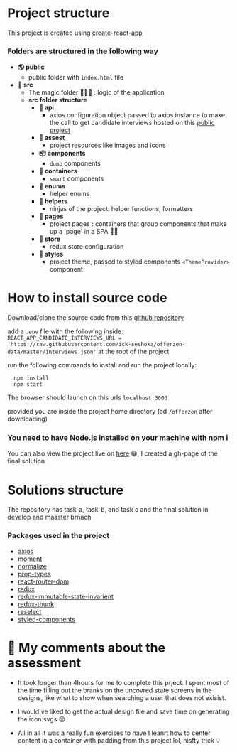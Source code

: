 # Project structure

This project is created using [create-react-app](https://reactjs.org/docs/create-a-new-react-app.html)

### Folders are structured in the following way

- **🌎 public**
  - public folder with `index.html` file
- **🎯 src**
  - The magic folder 🧙🏾‍♂️ : logic of the application
  - **src folder structure**
    - **🚀 api**
      - axios configuration object passed to axios instance to make the call to get candidate interviews hosted on this [public project](https://github.com/ick-seshoka/offerzen-data)
    - **📂 assest**
      - project resources like images and icons
    - **📦 components**
      - `dumb` components
    - **📕 containers**
      - `smart` components
    - **🚦 enums**
      - helper enums
    - **🤺 helpers**
      - ninjas of the project: helper functions, formatters
    - **📄 pages**
      - project pages : containers that group components that make up a 'page' in a SPA 🤭🤣
    - **🏬 store**
      - redux store configuration
    - **🎨 styles**
      - project theme, passed to styled components `<ThemeProvider>` component

# How to install source code

Download/clone the source code from this [github repository](https://github.com/ick-seshoka/offerzen/tree/master)

add a `.env` file with the following inside: `REACT_APP_CANDIDATE_INTERVIEWS_URL = 'https://raw.githubusercontent.com/ick-seshoka/offerzen-data/master/interviews.json'` at the root of the project

run the following commands to install and run the project locally:

```
  npm install
  npm start
```

The browser should launch on this urls `localhost:3000`

provided you are inside the project home directory (cd `/offerzen` after downloading)

### You need to have [Node.js](https://nodejs.dev/) installed on your machine with npm ℹ️

You can also view the project live on [here](https://ick-seshoka.github.io/offerzen/#/) 😁, I created a gh-page of the final solution

# Solutions structure

The repository has task-a, task-b, and task c and the final solution in develop and maaster brnach

### Packages used in the project

- [axios](https://www.npmjs.com/package/axios)
- [moment](https://www.npmjs.com/package/moment)
- [normalize](https://www.npmjs.com/package/normalize)
- [prop-types](https://www.npmjs.com/package/prop-types)
- [react-router-dom](https://www.npmjs.com/package/react-router-dom)
- [redux](https://www.npmjs.com/package/redux)
- [redux-immutable-state-invarient](https://www.npmjs.com/package/redux-immutable-state-invarient)
- [redux-thunk](https://www.npmjs.com/package/redux-thunk)
- [reselect](https://www.npmjs.com/package/reselect)
- [styled-components](https://www.npmjs.com/package/styled-components)

# 💬 My comments about the assessment

- It took longer than 4hours for me to complete this prject. I spent most of the time filling out the branks on the uncovred state screens in the designs, like what to show when searching a user that does not exisist.

- I would've liked to get the actual design file and save time on generating the icon svgs ☹️

- All in all it was a really fun exercises to have I leanrt how to center content in a container with padding from this project lol, nisfty trick 💡
